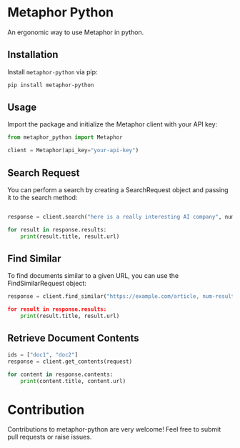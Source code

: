 # Metaphor Python

An ergonomic way to use Metaphor in python.

## Installation

Install `metaphor-python` via pip:

```bash
pip install metaphor-python
```

## Usage
Import the package and initialize the Metaphor client with your API key:

```python
from metaphor_python import Metaphor

client = Metaphor(api_key="your-api-key")
```

## Search Request
You can perform a search by creating a SearchRequest object and passing it to the search method:

```python

response = client.search("here is a really interesting AI company", num-+results=5)

for result in response.results:
    print(result.title, result.url)
```

## Find Similar
To find documents similar to a given URL, you can use the FindSimilarRequest object:

```python
response = client.find_similar("https://example.com/article, num-results=5)

for result in response.results:
    print(result.title, result.url)
```

## Retrieve Document Contents
```python
ids = ["doc1", "doc2"]
response = client.get_contents(request)

for content in response.contents:
    print(content.title, content.url)
```

# Contribution
Contributions to metaphor-python are very welcome! Feel free to submit pull requests or raise issues.
